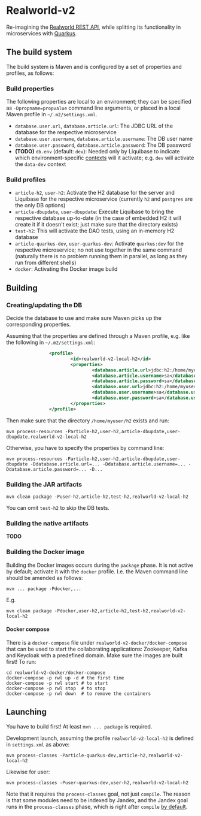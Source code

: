 # Realworld-v2

Re-imagining the [Realworld REST API](https://github.com/gothinkster/realworld/tree/master/api),
while splitting its functionality in microservices with [Quarkus](https://quarkus.io/).

## The build system

The build system is Maven and is configured by a set of properties and profiles, as follows:

### Build properties

The following properties are local to an environment; they can be specified as `-Dpropname=propvalue` command line arguments,
or placed in a local Maven profile in `~/.m2/settings.xml`.

- `database.user.url`, `database.article.url`: The JDBC URL of the database for the respective microservice
- `database.user.username`, `database.article.username`: The DB user name
- `database.user.password`, `database.article.password`: The DB password
- **(TODO)** `db.env` (default: `dev`): Needed only by Liquibase to indicate which environment-specific [contexts](https://www.liquibase.org/documentation/contexts.html)
will it activate; e.g. `dev` will activate the `data-dev` context

### Build profiles

- `article-h2`, `user-h2`: Activate the H2 database for the server and Liquibase for the respective microservice (currently `h2` and `postgres` are the only DB options)
- `article-dbupdate`, `user-dbupdate`: Execute Liquibase to bring the respective database up-to-date (in the case of embedded H2 it will create it if it doesn't exist; just make sure that the directory exists)
- `test-h2`: This will activate the DAO tests, using an in-memory H2 database
- `article-quarkus-dev`, `user-quarkus-dev`: Activate `quarkus:dev` for the respective microservice; no not use together in the same command
  (naturally there is no problem running them in parallel, as long as they run from different shells)
- `docker`: Activating the Docker image build

## Building

### Creating/updating the DB

Decide the database to use and make sure Maven picks up the corresponding properties.

Assuming that the properties are defined through a Maven profile, e.g. like the following in `~/.m2/settings.xml`:

```xml
                <profile>
                        <id>realworld-v2-local-h2</id>
                        <properties>
                                <database.article.url>jdbc:h2:/home/myuser/h2/article</database.article.url>
                                <database.article.username>sa</database.article.username>
                                <database.article.password>sa</database.article.password>
                                <database.user.url>jdbc:h2:/home/myuser/h2/user</database.user.url>
                                <database.user.username>sa</database.user.username>
                                <database.user.password>sa</database.user.password>
                        </properties>
                </profile>
```

Then make sure that the directory `/home/myuser/h2` exists and run:

```shell
mvn process-resources -Particle-h2,user-h2,article-dbupdate,user-dbupdate,realworld-v2-local-h2
```

Otherwise, you have to specify the properties by command line:

```shell
mvn process-resources -Particle-h2,user-h2,article-dbupdate,user-dbupdate -Ddatabase.article.url=... -Ddatabase.article.username=... -Ddatabase.article.password=... -D...
```

### Building the JAR artifacts

```shell
mvn clean package -Puser-h2,article-h2,test-h2,realworld-v2-local-h2
```

You can omit `test-h2` to skip the DB tests.

### Building the native artifacts

**TODO**

### Building the Docker image

Building the Docker images occurs during the `package` phase.
It is not active by default; activate it with the `docker` profile.
I.e. the Maven command line should be amended as follows:

```shell
mvn ... package -Pdocker,...
```

E.g.

```shell
mvn clean package -Pdocker,user-h2,article-h2,test-h2,realworld-v2-local-h2
```

#### Docker compose

There is a `docker-compose` file under `realworld-v2-docker/docker-compose` that can be used to start the collaborating
applications: Zookeeper, Kafka and Keycloak with a predefined domain.
Make sure the images are built first!
To run:

```shell
cd realworld-v2-docker/docker-compose
docker-compose -p rwl up -d # the first time
docker-compose -p rwl start # to start
docker-compose -p rwl stop  # to stop
docker-compose -p rwl down  # to remove the containers
```

## Launching

You have to build first! At least `mvn ... package` is required.

Development launch, assuming the profile `realworld-v2-local-h2` is defined in `settings.xml` as above:

```shell
mvn process-classes -Particle-quarkus-dev,article-h2,realworld-v2-local-h2
```

Likewise for user:

```shell
mvn process-classes -Puser-quarkus-dev,user-h2,realworld-v2-local-h2
```

Note that it requires the `process-classes` goal, not just `compile`. The reason is that some modules
need to be indexed by Jandex, and the Jandex goal runs in the `process-classes` phase, which is right after `compile`
[by default](https://maven.apache.org/guides/introduction/introduction-to-the-lifecycle.html).
